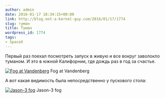 ```yaml
---
author: admin
date: 2016-01-17 18:34:15+00:00
link: http://blog.not-a-kernel-guy.com/2016/01/17/1774
slug: туман
title: Туман
wordpress_id: 1774
tags:
- SpaceX
---
```


Первый раз поехал посмотреть запуск в живую и все вокруг заволокло туманом. И это в южной Калифорнии, где дождь раз в год за счастье.

[![Fog at Vandenberg](/2016/01/14530552316051871675109.jpg)](/2016/01/14530552316051871675109.jpg) Fog at Vandenberg

А вот какая видимость была непосредственно у пускового стола:

[![Jason-3 fog](/2016/01/jason-3-fog.jpg)](/2016/01/jason-3-fog.jpg) Jason-3 fog

